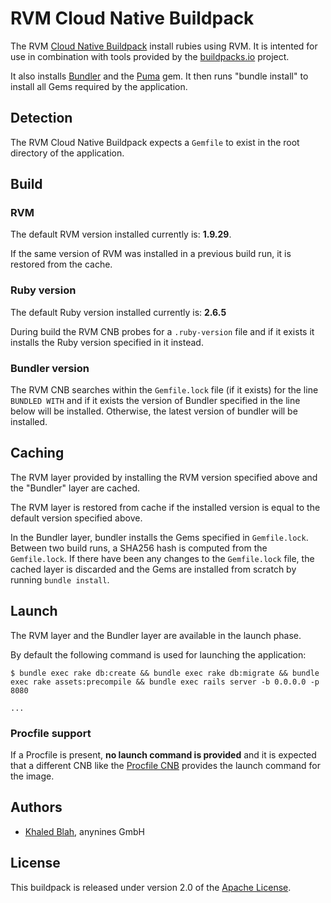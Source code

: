 # RVM Cloud Native Buildpack

The RVM [Cloud Native Buildpack](https://buildpacks.io/) install rubies using
RVM. It is intented for use in combination with tools provided by the
[buildpacks.io](https://buildpacks.io/) project.

It also installs [Bundler](https://bundler.io/) and the
[Puma](https://puma.io/) gem. It then runs "bundle install" to install all Gems
required by the application.

## Detection

The RVM Cloud Native Buildpack expects a `Gemfile` to exist in the root
directory of the application.

## Build

### RVM

The default RVM version installed currently is: **1.9.29**.

If the same version of RVM was installed in a previous build run, it is
restored from the cache.

### Ruby version

The default Ruby version installed currently is: **2.6.5**

During build the RVM CNB probes for a `.ruby-version` file and if it exists
it installs the Ruby version specified in it instead.

### Bundler version

The RVM CNB searches within the `Gemfile.lock` file (if it exists) for the line
`BUNDLED WITH` and if it exists the version of Bundler specified in the line
below will be installed. Otherwise, the latest version of bundler will be
installed.

## Caching

The RVM layer provided by installing the RVM version specified above and the
"Bundler" layer are cached.

The RVM layer is restored from cache if the installed version is equal to the
default version specified above.

In the Bundler layer, bundler installs the Gems specified in `Gemfile.lock`.
Between two build runs, a SHA256 hash is computed from the `Gemfile.lock`. If
there have been any changes to the `Gemfile.lock` file, the cached layer is
discarded and the Gems are installed from scratch by running `bundle install`.

## Launch

The RVM layer and the Bundler layer are available in the launch phase.

By default the following command is used for launching the application:

```shell
$ bundle exec rake db:create && bundle exec rake db:migrate && bundle exec rake assets:precompile && bundle exec rails server -b 0.0.0.0 -p 8080

...
```

### Procfile support

If a Procfile is present, **no launch command is provided** and it is expected
that a different CNB like the [Procfile CNB](https://github.com/cloudfoundry/procfile-cnb)
provides the launch command for the image.

## Authors

* [Khaled Blah](kblah@anynines.com), anynines GmbH

## License

This buildpack is released under version 2.0 of the [Apache License][a].

[a]: https://www.apache.org/licenses/LICENSE-2.0
